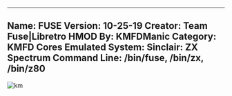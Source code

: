 -----------------------
Name: FUSE
Version: 10-25-19
Creator: Team Fuse|Libretro
HMOD By: KMFDManic
Category: KMFD Cores
Emulated System: Sinclair: ZX Spectrum
Command Line: /bin/fuse, /bin/zx, /bin/z80
-----------------------
![km](https://i.imgur.com/eoK9xfL.png)
